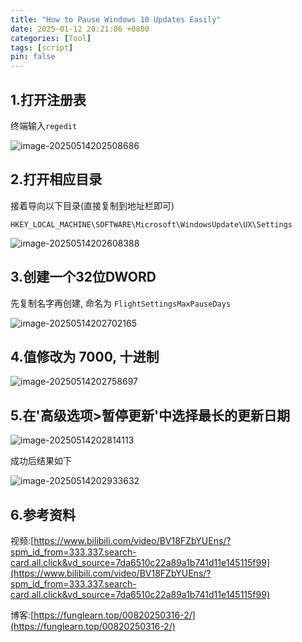 ```yaml
---
title: "How to Pause Windows 10 Updates Easily"
date: 2025-01-12 20:21:06 +0800
categories: [Tool]
tags: [script]
pin: false
---
```


## 1.打开注册表

终端输入`regedit`

![image-20250514202508686](https://zr-picture.oss-cn-shanghai.aliyuncs.com/image-20250514202508686.png)

## 2.打开相应目录

接着导向以下目录(直接复制到地址栏即可)

`HKEY_LOCAL_MACHINE\SOFTWARE\Microsoft\WindowsUpdate\UX\Settings`

![image-20250514202608388](https://zr-picture.oss-cn-shanghai.aliyuncs.com/image-20250514202608388.png)

## 3.创建一个32位DWORD

先复制名字再创建, 命名为 `FlightSettingsMaxPauseDays`

![image-20250514202702165](https://zr-picture.oss-cn-shanghai.aliyuncs.com/image-20250514202702165.png)

## 4.值修改为 7000, 十进制

![image-20250514202758697](https://zr-picture.oss-cn-shanghai.aliyuncs.com/image-20250514202758697.png)

## 5.在'高级选项>暂停更新'中选择最长的更新日期



![image-20250514202814113](https://zr-picture.oss-cn-shanghai.aliyuncs.com/image-20250514202814113.png)

成功后结果如下

![image-20250514202933632](https://zr-picture.oss-cn-shanghai.aliyuncs.com/image-20250514202933632.png)

## 6.参考资料

视频:[https://www.bilibili.com/video/BV18FZbYUEns/?spm_id_from=333.337.search-card.all.click&vd_source=7da6510c22a89a1b741d11e145115f99](https://www.bilibili.com/video/BV18FZbYUEns/?spm_id_from=333.337.search-card.all.click&vd_source=7da6510c22a89a1b741d11e145115f99)

博客:[https://funglearn.top/00820250316-2/](https://funglearn.top/00820250316-2/)
